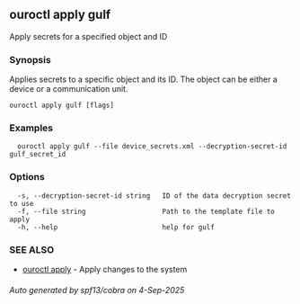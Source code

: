 ## ouroctl apply gulf

Apply secrets for a specified object and ID

### Synopsis

Applies secrets to a specific object and its ID. The object can be either a device or a communication unit.

```
ouroctl apply gulf [flags]
```

### Examples

```
  ouroctl apply gulf --file device_secrets.xml --decryption-secret-id gulf_secret_id
```

### Options

```
  -s, --decryption-secret-id string   ID of the data decryption secret to use
  -f, --file string                   Path to the template file to apply
  -h, --help                          help for gulf
```

### SEE ALSO

* [ouroctl apply](ouroctl_apply.md)	 - Apply changes to the system

###### Auto generated by spf13/cobra on 4-Sep-2025
